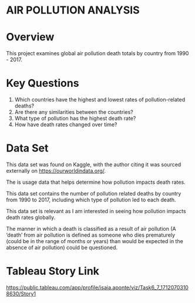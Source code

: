 # AIR POLLUTION ANALYSIS
# Overview
This project examines global air pollution death totals by country from 1990 - 2017. 
# Key Questions
1. Which countries have the highest and lowest rates of pollution-related deaths?
2. Are there any similarities between the countries?
3. What type of pollution has the highest death rate?   
4. How have death rates changed over time?
# Data Set 
This data set was found on Kaggle, with the author citing it was sourced externally on https://ourworldindata.org/. 

The is usage data that helps determine how pollution impacts death rates.  

This data set contains the number of pollution related deaths by country from 1990 to 2017, including which type of pollution led to each death. 

This data set is relevant as I am interested in seeing how pollution impacts death rates globally. 

The manner in which a death is classified as a result of air pollution (A ‘death’ from air pollution is defined as someone who dies prematurely (could be in the range of months or years) than would be expected in the absence of air pollution) could be questioned. 
# Tableau Story Link 
https://public.tableau.com/app/profile/isaia.aponte/viz/Task6_7_17120703108630/Story1

